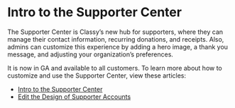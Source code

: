 # Intro to the Supporter Center

The Supporter Center is Classy’s new hub for supporters, where they can manage their contact information, recurring donations, and receipts. Also, admins can customize this experience by adding a hero image, a thank you message, and adjusting your organization’s preferences.

It is now in GA and available to all customers. To learn more about how to customize and use the Supporter Center, view these articles:

- [Intro to the Supporter Center](https://support.classy.org/s/article/who-is-classy)
- [Edit the Design of Supporter Accounts](https://support.classy.org/s/article/edit-the-design-of-supporter-accounts)
